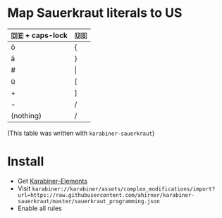 # Map Sauerkraut literals to US
|🇩🇪 + caps-lock | 🇺🇸|
|------------------|------|
|ö|{|
|ä|}|
|#|\\|
|ü|[|
|+|]|
|-|/|
|(nothing)|/|

(This table was written with `karabiner-sauerkraut`)

# Install
- Get [Karabiner-Elements](https://pqrs.org/osx/karabiner/)
- Visit
`
karabiner://karabiner/assets/complex_modifications/import?url=https://raw.githubusercontent.com/ahirner/karabiner-sauerkraut/master/sauerkraut_programming.json
`
- Enable all rules
